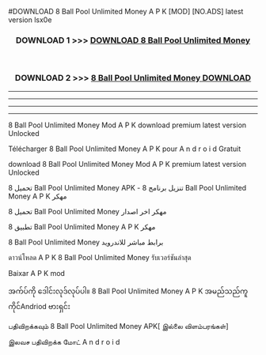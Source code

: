 #DOWNLOAD 8 Ball Pool Unlimited Money  A P K [MOD] [NO.ADS] latest version lsx0e



<div align="center">

<h3>DOWNLOAD 1 >>> <a href="https://teeasianyam.web.app?sq=8 Ball Pool Unlimited Money ">DOWNLOAD 8 Ball Pool Unlimited Money  </a></h3><br>

<h3>DOWNLOAD 2 >>> <a href="https://teeasianyam.web.app?sq=8 Ball Pool Unlimited Money  ">8 Ball Pool Unlimited Money   DOWNLOAD </a></h3>

</div>


----------------------------------------------------------

----------------------------------------------------------

----------------------------------------------------------

----------------------------------------------------------


8 Ball Pool Unlimited Money   Mod A P K download premium latest version Unlocked

Télécharger 8 Ball Pool Unlimited Money   A P K pour A n d r o i d Gratuit

download 8 Ball Pool Unlimited Money   Mod A P K premium latest version Unlocked

تحميل 8 Ball Pool Unlimited Money   APK - تنزيل برنامج 8 Ball Pool Unlimited Money   A P K مهكر

تحميل 8 Ball Pool Unlimited Money   مهكر اخر اصدار

تطبيق 8 Ball Pool Unlimited Money   A P K مهكر

8 Ball Pool Unlimited Money   برابط مباشر للاندرويد

ดาวน์โหลด A P K 8 Ball Pool Unlimited Money   รับเวอร์ชันล่าสุด

Baixar A P K mod

အက်ပ်ကို ဒေါင်းလုဒ်လုပ်ပါ။ 8 Ball Pool Unlimited Money   A P K အမည်သည်ကူကိုင်Andriod ဗားရှင်း

பதிவிறக்கவும் 8 Ball Pool Unlimited Money   APK[ இல்லை விளம்பரங்கள்] 
 
இலவச பதிவிறக்க மோட் A n d r o i d



